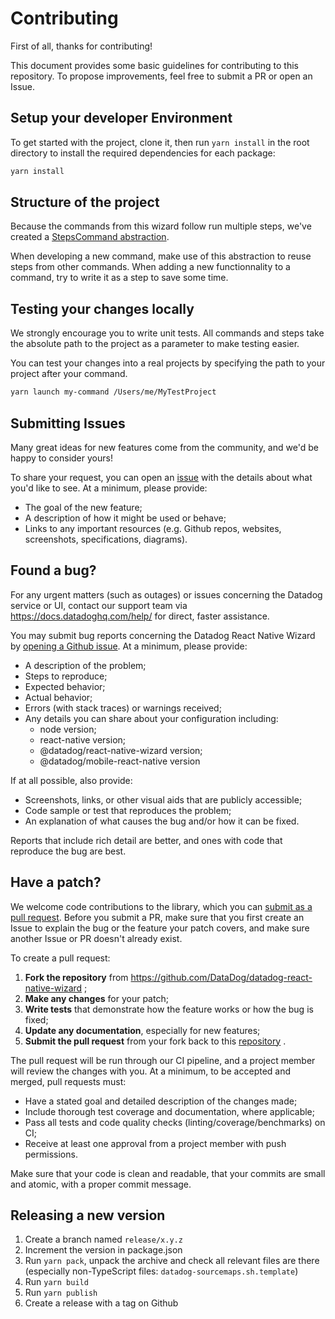 # Contributing

First of all, thanks for contributing!

This document provides some basic guidelines for contributing to this repository.
To propose improvements, feel free to submit a PR or open an Issue.

## Setup your developer Environment

To get started with the project, clone it, then run `yarn install` in the root directory to install the required dependencies for each package:

```bash
yarn install
```

## Structure of the project

Because the commands from this wizard follow run multiple steps, we've created a [StepsCommand abstraction](./src/utils/StepsCommand/StepsCommand.ts).

When developing a new command, make use of this abstraction to reuse steps from other commands.
When adding a new functionnality to a command, try to write it as a step to save some time.

## Testing your changes locally

We strongly encourage you to write unit tests.
All commands and steps take the absolute path to the project as a parameter to make testing easier.

You can test your changes into a real projects by specifying the path to your project after your command.

```bash
yarn launch my-command /Users/me/MyTestProject
```

## Submitting Issues

Many great ideas for new features come from the community, and we'd be happy to
consider yours!

To share your request, you can open an [issue](https://github.com/DataDog/datadog-react-native-wizard/issues/new)
with the details about what you'd like to see. At a minimum, please provide:

- The goal of the new feature;
- A description of how it might be used or behave;
- Links to any important resources (e.g. Github repos, websites, screenshots,
  specifications, diagrams).

## Found a bug?

For any urgent matters (such as outages) or issues concerning the Datadog service
or UI, contact our support team via https://docs.datadoghq.com/help/ for direct,
faster assistance.

You may submit bug reports concerning the Datadog React Native Wizard by
[opening a Github issue](https://github.com/DataDog/datadog-react-native-wizard/issues/new).
At a minimum, please provide:

- A description of the problem;
- Steps to reproduce;
- Expected behavior;
- Actual behavior;
- Errors (with stack traces) or warnings received;
- Any details you can share about your configuration including:
  - node version;
  - react-native version;
  - @datadog/react-native-wizard version;
  - @datadog/mobile-react-native version

If at all possible, also provide:

- Screenshots, links, or other visual aids that are publicly accessible;
- Code sample or test that reproduces the problem;
- An explanation of what causes the bug and/or how it can be fixed.

Reports that include rich detail are better, and ones with code that reproduce
the bug are best.

## Have a patch?

We welcome code contributions to the library, which you can
[submit as a pull request](https://github.com/DataDog/datadog-react-native-wizard/pull/new/master).
Before you submit a PR, make sure that you first create an Issue to explain the
bug or the feature your patch covers, and make sure another Issue or PR doesn't
already exist.

To create a pull request:

1. **Fork the repository** from https://github.com/DataDog/datadog-react-native-wizard ;
2. **Make any changes** for your patch;
3. **Write tests** that demonstrate how the feature works or how the bug is fixed;
4. **Update any documentation**, especially for new features;
5. **Submit the pull request** from your fork back to this
   [repository](https://github.com/DataDog/datadog-react-native-wizard) .

The pull request will be run through our CI pipeline, and a project member will
review the changes with you. At a minimum, to be accepted and merged, pull
requests must:

- Have a stated goal and detailed description of the changes made;
- Include thorough test coverage and documentation, where applicable;
- Pass all tests and code quality checks (linting/coverage/benchmarks) on CI;
- Receive at least one approval from a project member with push permissions.

Make sure that your code is clean and readable, that your commits are small and
atomic, with a proper commit message.

## Releasing a new version

1. Create a branch named `release/x.y.z`
1. Increment the version in package.json
1. Run `yarn pack`, unpack the archive and check all relevant files are there (especially non-TypeScript files: `datadog-sourcemaps.sh.template`)
1. Run `yarn build`
1. Run `yarn publish`
1. Create a release with a tag on Github
